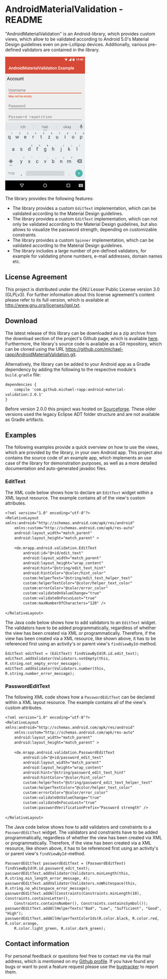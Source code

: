 # AndroidMaterialValidation - README

"AndroidMaterialValidation" is an Android-library, which provides custom views, which allow to be validated according to Android 5.0's Material Design guidelines even on pre-Lollipop devices. Additionally, various pre-defined validators are contained in the library.

![](doc/images/example.png)

The library provides the following features:

- The library provides a custom `EditText` implementation, which can be validated according to the Material Design guidelines.
- The library provides a custom `EditText` implementation, which can not only be validated according to the Material Design guidelines, but also allows to visualize the password strength, depending on customizable constraints.
- The library provides a custom `Spinner` implementation, which can be validated according to the Material Design guidelines.
- The library includes a large number of pre-defined validators, for example for validating phone numbers, e-mail addresses, domain names etc.

## License Agreement

This project is distributed under the GNU Lesser Public License version 3.0 (GLPLv3). For further information about this license agreement's content please refer to its full version, which is available at http://www.gnu.org/licenses/lgpl.txt.

## Download

The latest release of this library can be downloaded as a zip archive from the download section of the project's Github page, which is available [here](https://github.com/michael-rapp/AndroidMaterialValidation/releases). Furthermore, the library's source code is available as a Git repository, which can be cloned using the URL https://github.com/michael-rapp/AndroidMaterialValidation.git.

Alternatively, the library can be added to your Android app as a Gradle dependency by adding the following to the respective module's `build.gradle` file:

```
dependencies {
    compile 'com.github.michael-rapp:android-material-validation:2.0.1'
}
```

Before version 2.0.0 this project was hosted on [Sourceforge](https://sourceforge.net/projects/androidmaterialvalidation). These older versions used the legacy Eclipse ADT folder structure and are not available as Gradle artifacts.

## Examples

The following examples provide a quick overview on how to use the views, which are provided by the library, in your own Android app. This project also contains the source code of an example app, which implements an use case of the library for demonstration purposes, as well as a more detailed documentation and auto-generated javadoc files.

### EditText

The XML code below shows how to declare an `EditText` widget within a XML layout resource. The example contains all of the view's custom attributes.

```
<?xml version="1.0" encoding="utf-8"?> 
<RelativeLayout xmlns:android="http://schemas.android.com/apk/res/android" 
    xmlns:custom="http://schemas.android.com/apk/res-auto" 
    android:layout_width="match_parent" 
    android:layout_height="match_parent" >

    <de.mrapp.android.validation.EditText 
        android:id="@+id/edit_text" 
        android:layout_width="match_parent" 
        android:layout_height="wrap_content" 
        android:hint="@string/edit_text_hint" 
        android:hintColor="@color/hint_color" 
        custom:helperText="@string/edit_text_helper_text" 
        custom:helperTextColor="@color/helper_text_color" 
        custom:errorColor="@color/error_color" 
        custom:validateOnValueChange="true" 
        custom:validateOnFocusLost="true" 
        custom:maxNumberOfCharacters="120" /> 

</RelativeLayout>
```

The Java code below shows how to add validators to an `EditText` widget. The validators have to be added programmatically, regardless of whether the view has been created via XML or programmatically. Therefore, if the view has been created via a XML resource, like shown above, it has to be referenced first using an activity's or parent view's `findViewById`-method.

```
EditText editText = (EditText) findViewById(R.id.edit_text); 
editText.addValidator(Validators.notEmpty(this, R.string.not_empty_error_message); 
editText.addValidator(Validators.number(this, R.string.number_error_message);
```

### PasswordEditText

The following XML code shows how a `PasswordEditText` can be declared within a XML layout resource. The example contains all of the view's custom attributes.

```
<?xml version="1.0" encoding="utf-8"?> 
<RelativeLayout xmlns:android="http://schemas.android.com/apk/res/android" 
    xmlns:custom="http://schemas.android.com/apk/res-auto" 
    android:layout_width="match_parent" 
    android:layout_height="match_parent" >

    <de.mrapp.android.validation.PasswordEditText 
        android:id="@+id/password_edit_text" 
        android:layout_width="match_parent" 
        android:layout_height="wrap_content" 
        android:hint="@string/password_edit_text_hint" 
        android:hintColor="@color/hint_color" 
        custom:helperText="@string/password_edit_text_helper_text" 
        custom:helperTextColor="@color/helper_text_color" 
        custom:errorColor="@color/error_color" 
        custom:validateOnValueChange="true" 
        custom:validateOnFocusLost="true" 
        custom:passwordVerificationPrefix="Password strength" /> 

</RelativeLayout>
```

The Java code below shows how to add validators and constraints to a `PasswordEditText` widget. The validators and constraints have to be added programmatically, regardless of whether the view has been created via XML or programmatically. Therefore, if the view has been created via a XML resource, like shown above, it has to be referenced first using an activity's or parent view's `findViewById`-method.

```
PasswordEditText passwordEditText = (PasswordEditText) findViewById(R.id.password_edit_text); 
passwordEditText.addValidator(Validators.minLength(this, R.string.min_length_error_message, 4); 
passwordEditText.addValidator(Validators.noWhitespace(this, R.string.no_whitespace_error_message); 
passwordEditText.addAllConstraints(Constraints.minLength(10), Constraints.containsLetter(), 
    Constraints.containsNumber(), Constraints.containsSymbol()); 
passwordEditText.addAllHelperTexts("Bad", "Low", "Sufficient", "Good", "High"); 
passwordEditText.addAllHelperTextColorIds(R.color.black, R.color.red, R.color.orange, 
    R.color.light_green, R.color.dark_green);
```


## Contact information

For personal feedback or questions feel free to contact me via the mail address, which is mentioned on my [Github profile](https://github.com/michael-rapp). If you have found any bugs or want to post a feature request please use the [bugtracker](https://github.com/michael-rapp/AndroidMaterialValidation/issues) to report them.